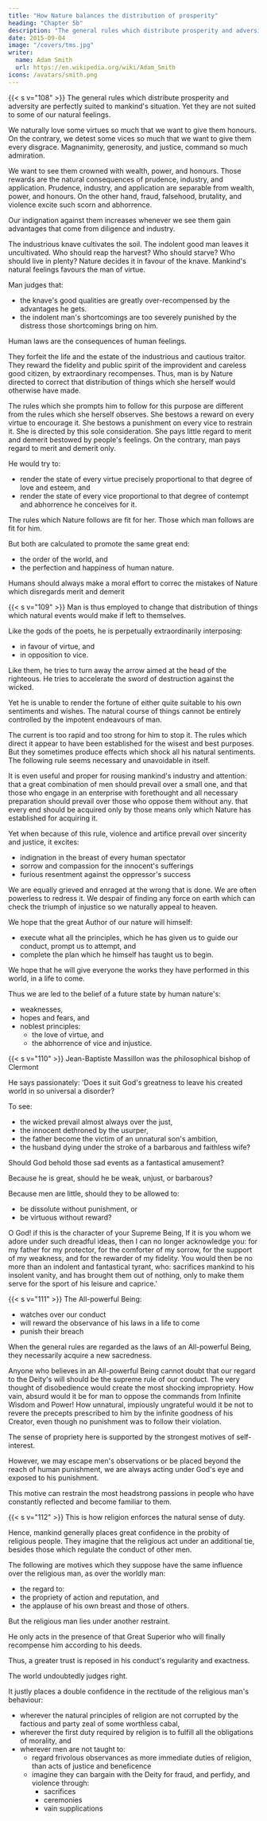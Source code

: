```yaml
---
title: "How Nature balances the distribution of prosperity"
heading: "Chapter 5b"
description: "The general rules which distribute prosperity and adversity are perfectly suited to mankind's situation"
date: 2015-09-04
image: "/covers/tms.jpg"
writer:
  name: Adam Smith
  url: https://en.wikipedia.org/wiki/Adam_Smith
icons: /avatars/smith.png
---
```




{{< s v="108" >}}  The general rules which distribute prosperity and adversity are perfectly suited to mankind's situation. Yet they are not suited to some of our natural feelings.

We naturally love some virtues so much that we want to give them honours.
On the contrary, we detest some vices so much that we want to give them every disgrace.
Magnanimity, generosity, and justice, command so much admiration.

We want to see them crowned with wealth, power, and honours.
Those rewards are the natural consequences of prudence, industry, and application.
Prudence, industry, and application are separable from wealth, power, and honours.
On the other hand, fraud, falsehood, brutality, and violence excite such scorn and abhorrence.

Our indignation against them increases whenever we see them gain advantages that come from diligence and industry.

The industrious knave cultivates the soil.
The indolent good man leaves it uncultivated.
Who should reap the harvest?
Who should starve?
Who should live in plenty?
Nature decides it in favour of the knave.
Mankind's natural feelings favours the man of virtue.

Man judges that: 
- the knave's good qualities are greatly over-recompensed by the advantages he gets.
- the indolent man's shortcomings are too severely punished by the distress those shortcomings bring on him.

Human laws are the consequences of human feelings.

They forfeit the life and the estate of the industrious and cautious traitor.
They reward the fidelity and public spirit of the improvident and careless good citizen, by extraordinary recompenses.
Thus, man is by Nature directed to correct that distribution of things which she herself would otherwise have made.

The rules which she prompts him to follow for this purpose are different from the rules which she herself observes.
She bestows a reward on every virtue to encourage it.
She bestows a punishment on every vice to restrain it.
She is directed by this sole consideration.
She pays little regard to merit and demerit bestowed by people's feelings.
On the contrary, man pays regard to merit and demerit only.

He would try to: 
- render the state of every virtue precisely proportional to that degree of love and esteem, and
- render the state of every vice proportional to that degree of contempt and abhorrence he conceives for it.

The rules which Nature follows are fit for her.
Those which man follows are fit for him.

But both are calculated to promote the same great end: 
- the order of the world, and
- the perfection and happiness of human nature.
 
Humans should always make a moral effort to correc the mistakes of Nature which disregards merit and demerit


{{< s v="109" >}} Man is thus employed to change that distribution of things which natural events would make if left to themselves.

Like the gods of the poets, he is perpetually extraordinarily interposing: 
- in favour of virtue, and
- in opposition to vice.

Like them, he tries to turn away the arrow aimed at the head of the righteous.
He tries to accelerate the sword of destruction against the wicked.

Yet he is unable to render the fortune of either quite suitable to his own sentiments and wishes.
The natural course of things cannot be entirely controlled by the impotent endeavours of man.

The current is too rapid and too strong for him to stop it.
The rules which direct it appear to have been established for the wisest and best purposes.
But they sometimes produce effects which shock all his natural sentiments.
The following rule seems necessary and unavoidable in itself.

It is even useful and proper for rousing mankind's industry and attention: 
that a great combination of men should prevail over a small one, and
that those who engage in an enterprise with forethought and all necessary preparation should prevail over those who oppose them without any.
that every end should be acquired only by those means only which Nature has established for acquiring it.

Yet when because of this rule, violence and artifice prevail over sincerity and justice, it excites: 
- indignation in the breast of every human spectator
- sorrow and compassion for the innocent's sufferings
- furious resentment against the oppressor's success

We are equally grieved and enraged at the wrong that is done.
We are often powerless to redress it.
We despair of finding any force on earth which can check the triumph of injustice so we naturally appeal to heaven.

We hope that the great Author of our nature will himself: 
- execute what all the principles, which he has given us to guide our conduct, prompt us to attempt, and
- complete the plan which he himself has taught us to begin.

We hope that he will give everyone the works they have performed in this world, in a life to come.

Thus we are led to the belief of a future state by human nature's: 
- weaknesses,
- hopes and fears, and
- noblest principles: 
  - the love of virtue, and
  - the abhorrence of vice and injustice.
 

{{< s v="110" >}} Jean-Baptiste Massillon was the philosophical bishop of Clermont

He says passionately: 
'Does it suit God's greatness to leave his created world in so universal a disorder?

To see: 
- the wicked prevail almost always over the just,
- the innocent dethroned by the usurper,
- the father become the victim of an unnatural son's ambition,
- the husband dying under the stroke of a barbarous and faithless wife?

Should God behold those sad events as a fantastical amusement?

Because he is great, should he be weak, unjust, or barbarous?

Because men are little, should they to be allowed to: 
- be dissolute without punishment, or
- be virtuous without reward?

O God! if this is the character of your Supreme Being,
If it is you whom we adore under such dreadful ideas, then I can no longer acknowledge you: 
for my father
for my protector,
for the comforter of my sorrow,
for the support of my weakness, and
for the rewarder of my fidelity.
You would then be no more than an indolent and fantastical tyrant, who: 
sacrifices mankind to his insolent vanity, and
has brought them out of nothing, only to make them serve for the sport of his leisure and caprice.'
 

{{< s v="111" >}} The All-powerful Being: 
- watches over our conduct
- will reward the observance of his laws in a life to come
- punish their breach

When the general rules are regarded as the laws of an All-powerful Being, they necessarily acquire a new sacredness.

Anyone who believes in an All-powerful Being cannot doubt that our regard to the Deity's will should be the supreme rule of our conduct.
The very thought of disobedience would create the most shocking impropriety.
How vain, absurd would it be for man to oppose the commands from Infinite Wisdom and Power!
How unnatural, impiously ungrateful would it be not to revere the precepts prescribed to him by the infinite goodness of his Creator, even though no punishment was to follow their violation.

The sense of propriety here is supported by the strongest motives of self-interest.

However, we may escape men's observations or be placed beyond the reach of human punishment, we are always acting under God's eye and exposed to his punishment.

This motive can restrain the most headstrong passions in people who have constantly reflected and become familiar to them.
 

{{< s v="112" >}} This is how religion enforces the natural sense of duty.

Hence, mankind generally places great confidence in the probity of religious people.
They imagine that the religious act under an additional tie, besides those which regulate the conduct of other men.

The following are motives which they suppose have the same influence over the religious man, as over the worldly man: 
- the regard to: 
- the propriety of action and reputation, and
- the applause of his own breast and those of others.

But the religious man lies under another restraint.

He only acts in the presence of that Great Superior who will finally recompense him according to his deeds.

Thus, a greater trust is reposed in his conduct's regularity and exactness.

The world undoubtedly judges right.

It justly places a double confidence in the rectitude of the religious man's behaviour: 
- wherever the natural principles of religion are not corrupted by the factious and party zeal of some worthless cabal,
- wherever the first duty required by religion is to fulfill all the obligations of morality, and
- wherever men are not taught to: 
  - regard frivolous observances as more immediate duties of religion, than acts of justice and beneficence
  - imagine they can bargain with the Deity for fraud, and perfidy, and violence through: 
    - sacrifices
    - ceremonies
    - vain supplications
